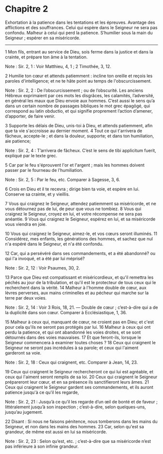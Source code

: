 # Chapitre 2

Exhortation à la patience dans les tentations et les épreuves.
Avantage des afflictions et des souffrances.
Celui qui espère dans le Seigneur ne sera pas confondu.
Malheur à celui qui perd la patience.
S’humilier sous la main du Seigneur ; espérer en sa miséricorde.

***

1 Mon fils, entrant au service de Dieu, sois ferme dans la justice et dans la crainte, et prépare ton âme à la tentation.

<span class="bible-note">Note : </span> Sir. 2, 1 : Voir Matthieu, 4, 1 ; 2 Timothée, 3, 12.

2 Humilie ton cœur et attends patiemment : incline ton oreille et reçois les paroles d'intelligence; et ne te hâte point au temps de l'obscurcissement.

<span class="bible-note">Note : </span> Sir. 2, 2 : De l’obscurcissement ; ou de l’obscurité. Les anciens Hébreux exprimaient par ces mots les disgrâces, les calamités, l’adversité, en général les maux que Dieu envoie aux hommes. C’est aussi le sens qu’a dans un certain nombre de passages bibliques le mot grec épagôgé, qui correspond au latin obductio, et qui signifie proprement l’action d’amener, d’apporter, de faire venir.

3 Supporte les délais de Dieu, unis-toi à Dieu, et attends patiemment, afin que ta vie s'accroisse au dernier moment. 4 Tout ce qui t'arrivera de fâcheux, accepte-le ; et dans la douleur, supporte; et dans ton humiliation, aie patience;

<span class="bible-note">Note : </span> Sir. 2, 4 : T’arrivera de fâcheux. C’est le sens de tibi applicitum fuerit, expliqué par le texte grec.

5 Car par le feu s'éprouvent l'or et l'argent ; mais les hommes doivent passer par le fourneau de l'humiliation.

<span class="bible-note">Note : </span> Sir. 2, 5 : Par le feu, etc. Comparer à Sagesse, 3, 6.

6 Crois en Dieu et il te recevra ; dirige bien ta voie, et espère en lui. Conserve sa crainte, et y vieillis.


7 Vous qui craignez le Seigneur, attendez patiemment sa miséricorde, et ne vous détournez pas de lui, de peur que vous ne tombiez. 8 Vous qui craignez le Seigneur, croyez en lui, et votre récompense ne sera pas anéantie. 9 Vous qui craignez le Seigneur, espérez en lui, et sa miséricorde vous viendra en joie.


10 Vous qui craignez le Seigneur, aimez-le, et vos cœurs seront illuminés. 11 Considérez, mes enfants, les générations des hommes, et sachez que nul n'a espéré dans le Seigneur, et n'a été confondu.


12 Car, qui a persévéré dans ses commandements, et a été abandonné? ou qui l'a invoqué, et a été par lui méprisé?

<span class="bible-note">Note : </span> Sir. 2, 12 : Voir Psaumes, 30, 2.

13 Parce que Dieu est compatissant et miséricordieux, et qu'il remettra les péchés au jour de la tribulation, et qu'il est le protecteur de tous ceux qui le recherchent dans la vérité. 14 Malheur à l'homme double de cœur, aux lèvres perverses, aux mains criminelles et au pécheur qui marche sur la terre par deux voies.

<span class="bible-note">Note : </span> Sir. 2, 14 : Voir 3 Rois, 18, 21. ― Double de cœur ; c’est-à-dire qui a de la duplicité dans son cœur. Comparer à Ecclésiastique, 1, 36.


15 Malheur à ceux qui, manquant de cœur, ne croient pas en Dieu; et c'est pour cela qu'ils ne seront pas protégés par lui. 16 Malheur à ceux qui ont perdu la patience, et qui ont abandonné les voies droites, et se sont détournés dans des voies mauvaises. 17 Et que feront-ils, lorsque le Seigneur commencera à examiner toutes choses ? 18 Ceux qui craignent le Seigneur ne seront pas incrédules à sa parole; et ceux qui l'aiment garderont sa voie.

<span class="bible-note">Note : </span> Sir. 2, 18 : Ceux qui craignent, etc. Comparer à Jean, 14, 23.

19 Ceux qui craignent le Seigneur rechercheront ce qui lui est agréable, et ceux qui l'aiment seront remplis de sa loi. 20 Ceux qui craignent le Seigneur prépareront leur cœur, et en sa présence ils sanctifieront leurs âmes. 21 Ceux qui craignent le Seigneur gardent ses commandements, et ils auront patience jusqu'à ce qu'il les regarde,

<span class="bible-note">Note : </span> Sir. 2, 21 : Jusqu’à ce qu’il les regarde d’un œil de bonté et de faveur ; littéralement jusqu’à son inspection ; c’est-à-dire, selon quelques-uns, jusqu’au jugement.

22 Disant : Si nous ne faisons pénitence, nous tomberons dans les mains du Seigneur, et non dans les mains des hommes. 23 Car, selon qu'est sa grandeur, de même est aussi en lui sa miséricorde.

<span class="bible-note">Note : </span> Sir. 2, 23 : Selon qu’est, etc. ; c’est-à-dire que sa miséricorde n’est pas inférieure à son infinie grandeur.


